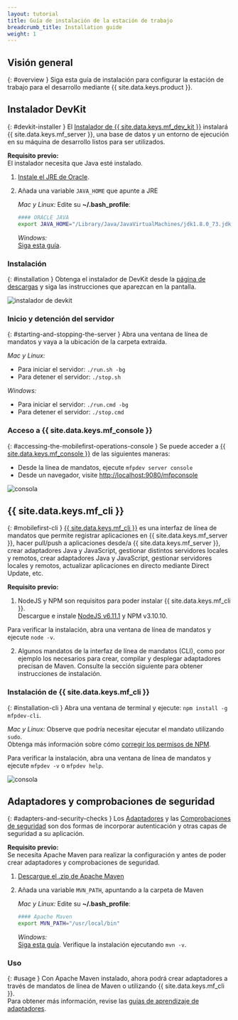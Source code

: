 ```yaml
---
layout: tutorial
title: Guía de instalación de la estación de trabajo 
breadcrumb_title: Installation guide
weight: 1
---
```

<!-- NLS_CHARSET=UTF-8 -->
## Visión general
{: #overview }
Siga esta guía de instalación para configurar la estación de trabajo para el desarrollo mediante {{ site.data.keys.product }}.

## Instalador DevKit
{: #devkit-installer }
El [Instalador de {{ site.data.keys.mf_dev_kit }}]({{site.baseurl}}/tutorials/en/foundation/8.0/installation-configuration/development/mobilefirst) instalará {{ site.data.keys.mf_server }}, una base de datos y un entorno de ejecución en su máquina de desarrollo listos para ser utilizados.  

**Requisito previo:**  
El instalador necesita que Java esté instalado.

1. [Instale el JRE de Oracle](http://www.oracle.com/technetwork/java/javase/downloads/jre8-downloads-2133155.html).

2. Añada una variable `JAVA_HOME` que apunte a JRE

    *Mac y Linux:* Edite su **~/.bash_profile**:

    ```bash
    #### ORACLE JAVA
    export JAVA_HOME="/Library/Java/JavaVirtualMachines/jdk1.8.0_73.jdk/Contents/Home"
    ```

    *Windows:*  
    [Siga esta guía](https://confluence.atlassian.com/doc/setting-the-java_home-variable-in-windows-8895.html).

### Instalación
{: #installation }
Obtenga el instalador de DevKit desde la [página de descargas]({{site.baseurl}}/downloads/) y siga las instrucciones que aparezcan en la pantalla.

![instalador de devkit](devkit-installer.png)

### Inicio y detención del servidor
{: #starting-and-stopping-the-server }
Abra una ventana de línea de mandatos y vaya a la ubicación de la carpeta extraída.

*Mac y Linux:*  

* Para iniciar el servidor: `./run.sh -bg`
* Para detener el servidor: `./stop.sh`

*Windows:*  

* Para iniciar el servidor: `./run.cmd -bg`
* Para detener el servidor: `./stop.cmd`

### Acceso a {{ site.data.keys.mf_console }}
{: #accessing-the-mobilefirst-operations-console }
Se puede acceder a [{{ site.data.keys.mf_console }}]({{site.baseurl}}/tutorials/en/foundation/8.0/product-overview/components/console/) de las siguientes maneras:

* Desde la línea de mandatos, ejecute `mfpdev server console`
* Desde un navegador, visite [http://localhost:9080/mfpconsole](http://localhost:9080/mfpconsole)

![consola]({{site.baseurl}}/tutorials/en/foundation/8.0/product-overview/components/console/dashboard.png)

## {{ site.data.keys.mf_cli }}
{: #mobilefirst-cli }
[{{ site.data.keys.mf_cli }}]({{site.baseurl}}/tutorials/en/foundation/8.0/application-development/using-mobilefirst-cli-to-manage-mobilefirst-artifacts) es una interfaz de línea de mandatos que permite registrar aplicaciones en {{ site.data.keys.mf_server }}, hacer pull/push a aplicaciones desde/a {{ site.data.keys.mf_server }}, crear adaptadores Java y JavaScript, gestionar distintos servidores locales y remotos, crear adaptadores Java y JavaScript, gestionar servidores locales y remotos, actualizar aplicaciones en directo mediante Direct Update, etc.

**Requisito previo:**  
1. NodeJS y NPM son requisitos para poder instalar {{ site.data.keys.mf_cli }}.  
 Descargue e instale [NodeJS v6.11.1](https://nodejs.org/download/release/v6.11.1/) y NPM v3.10.10.

 Para verificar la instalación, abra una ventana de línea de mandatos y ejecute `node -v`.

2. Algunos mandatos de la interfaz de línea de mandatos (CLI), como por ejemplo los necesarios para crear, compilar y desplegar adaptadores precisan de Maven. Consulte la sección siguiente para obtener instrucciones de instalación.

### Instalación de {{ site.data.keys.mf_cli }}
{: #installation-cli }
Abra una ventana de terminal y ejecute: `npm install -g mfpdev-cli`.  

*Mac y Linux:* Observe que podría necesitar ejecutar el mandato utilizando `sudo`.  
Obtenga más información sobre cómo [corregir los permisos de NPM](https://docs.npmjs.com/getting-started/fixing-npm-permissions).

Para verificar la instalación, abra una ventana de línea de mandatos y ejecute `mfpdev -v` o `mfpdev help`.

![consola](mfpdev-cli.png)

## Adaptadores y comprobaciones de seguridad
{: #adapters-and-security-checks }
Los [Adaptadores]({{site.baseurl}}/tutorials/en/foundation/8.0/adapters) y las [Comprobaciones de seguridad]({{site.baseurl}}/tutorials/en/foundation/8.0/authentication-and-security) son dos formas de incorporar autenticación y otras capas de seguridad a su aplicación.

**Requisito previo:**  
Se necesita Apache Maven para realizar la configuración y antes de poder crear adaptadores y comprobaciones de seguridad.  

1. [Descargue el .zip de Apache Maven](https://maven.apache.org/download.cgi)
2. Añada una variable `MVN_PATH`, apuntando a la carpeta de Maven

    *Mac y Linux:* Edite su **~/.bash_profile**:

    ```bash
    #### Apache Maven
    export MVN_PATH="/usr/local/bin"
    ```

    *Windows:*  
    [Siga esta guía](http://crunchify.com/how-to-setupinstall-maven-classpath-variable-on-windows-7/).
Verifique la instalación ejecutando `mvn -v`.

### Uso
{: #usage }
Con Apache Maven instalado, ahora podrá crear adaptadores a través de mandatos de línea de Maven o utilizando {{ site.data.keys.mf_cli }}.  
Para obtener más información, revise las [guías de aprendizaje de adaptadores]({{site.baseurl}}/tutorials/en/foundation/8.0/adapters).
